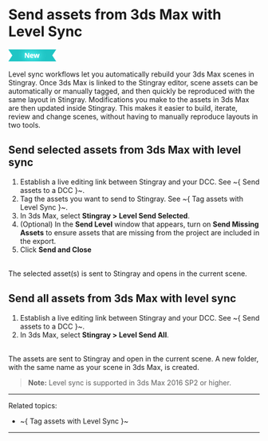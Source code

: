 # Send assets from 3ds Max with Level Sync

[![NEW](../../images/new.png "What else is new in v1.6?")](../release_notes/readme_1.6.html)

Level sync workflows let you automatically rebuild your 3ds Max scenes in Stingray. Once 3ds Max is linked to the Stingray editor, scene assets can be automatically or manually tagged, and then quickly be reproduced with the same layout in Stingray. Modifications you make to the assets in 3ds Max are then updated inside Stingray. This makes it easier to build, iterate, review and change scenes, without having to manually reproduce layouts in two tools.

## Send selected assets from 3ds Max with level sync

1. Establish a live editing link between Stingray and your DCC. See ~{ Send assets to a DCC }~.
2. Tag the assets you want to send to Stingray. See ~{ Tag assets with Level Sync }~.
3. In 3ds Max, select **Stingray > Level Send Selected**.
4. (Optional) In the **Send Level** window that appears, turn on **Send Missing Assets** to ensure assets that are missing from the project are included in the export.
5. Click **Send and Close**
<br>
  The selected asset(s) is sent to Stingray and opens in the current scene.

## Send all assets from 3ds Max with level sync
1. Establish a live editing link between Stingray and your DCC. See ~{ Send assets to a DCC }~.
2. In 3ds Max, select **Stingray > Level Send All**.
<br>
  The assets are sent to Stingray and open in the current scene. A new folder, with the same name as your scene in 3ds Max, is created.

>**Note:** Level sync is supported in 3ds Max 2016 SP2 or higher.

---
Related topics:
- ~{ Tag assets with Level Sync }~
---
